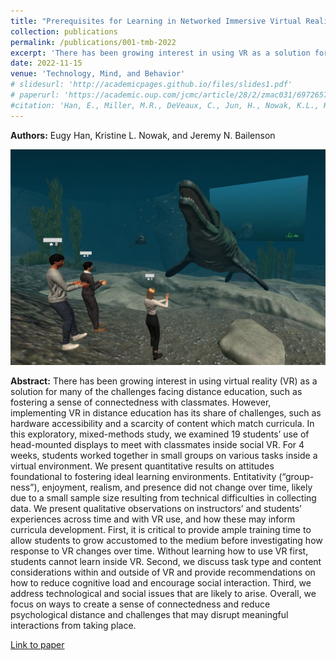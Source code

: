 ```yaml
---
title: "Prerequisites for Learning in Networked Immersive Virtual Reality"
collection: publications
permalink: /publications/001-tmb-2022
excerpt: 'There has been growing interest in using VR as a solution for many of the challenges facing distance education, such as fostering a sense of connectedness with classmates. However, implementing VR in distance education has its share of challenges, such as hardware accessibility and a scarcity of content which match curricula. In this exploratory, mixed-methods study, we examine students’ use of head-mounted displays to meet with classmates inside social VR.'
date: 2022-11-15
venue: 'Technology, Mind, and Behavior'
# slidesurl: 'http://academicpages.github.io/files/slides1.pdf'
# paperurl: 'https://academic.oup.com/jcmc/article/28/2/zmac031/6972657?searchresult=1&login=true'
#citation: 'Han, E., Miller, M.R., DeVeaux, C., Jun, H., Nowak, K.L., Hancock, J.T., Ram, N., & Bailenson, J.N. (2023) People, Places, and Time: A Large-scale, Longitudinal Study of Transformed Avatars and Environmental Context in Group Interaction in the Metaverse. <i>Journal of Computer-Mediated Communication</i>, 28(2), DOI: 10.1093/jcmc/zmac031'
---
```


<b>Authors:</b> Eugy Han, Kristine L. Nowak, and Jeremy N. Bailenson

![image](/images/han2022tmb_preview.png)

<b>Abstract:</b> There has been growing interest in using virtual reality (VR) as a solution for many of the challenges facing distance education, such as fostering a sense of connectedness with classmates. However, implementing VR in distance education has its share of challenges, such as hardware accessibility and a scarcity of content which match curricula. In this exploratory, mixed-methods study, we examined 19 students’ use of head-mounted displays to meet with classmates inside social VR. For 4 weeks, students worked together in small groups on various tasks inside a virtual environment. We present quantitative results on attitudes foundational to fostering ideal learning environments. Entitativity (“group-ness”), enjoyment, realism, and presence did not change over time, likely due to a small sample size resulting from technical difficulties in collecting data. We present qualitative observations on instructors’ and students’ experiences across time and with VR use, and how these may inform curricula development. First, it is critical to provide ample training time to allow students to grow accustomed to the medium before investigating how response to VR changes over time. Without learning how to use VR first, students cannot learn inside VR. Second, we discuss task type and content considerations within and outside of VR and provide recommendations on how to reduce cognitive load and encourage social interaction. Third, we address technological and social issues that are likely to arise. Overall, we focus on ways to create a sense of connectedness and reduce psychological distance and challenges that may disrupt meaningful interactions from taking place.

[Link to paper](/publications/pdfs/han-tmb-2022.pdf)